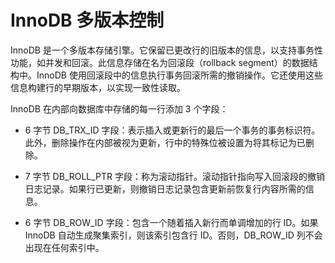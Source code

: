 # InnoDB 多版本控制

InnoDB 是一个多版本存储引擎。它保留已更改行的旧版本的信息，以支持事务性功能，如并发和回滚。此信息存储在名为回滚段（rollback segment）的数据结构中。InnoDB 使用回滚段中的信息执行事务回滚所需的撤销操作。它还使用这些信息构建行的早期版本，以实现一致性读取。

InnoDB 在内部向数据库中存储的每一行添加 3 个字段：

- 6 字节 DB_TRX_ID 字段：表示插入或更新行的最后一个事务的事务标识符。此外，删除操作在内部被视为更新，行中的特殊位被设置为将其标记为已删除。

- 7 字节 DB_ROLL_PTR 字段：称为滚动指针。滚动指针指向写入回滚段的撤销日志记录。如果行已更新，则撤销日志记录包含更新前恢复行内容所需的信息。

- 6 字节 DB_ROW_ID 字段：包含一个随着插入新行而单调增加的行 ID。如果 InnoDB 自动生成聚集索引，则该索引包含行 ID。否则，DB_ROW_ID 列不会出现在任何索引中。
